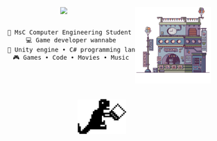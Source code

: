 
<div align="center">

<img src="https://raw.githubusercontent.com/alessiotrof/alessiotrof/main/assets/pixel_art.png" width="35%" align="right" /> 
<img src="https://readme-typing-svg.demolab.com?font=Fira+Code&pause=1000&random=false&width=435&lines=Hello+there!;I'm+Alessio%2C+a+tech+enthusiast!" width="60%" />
<br><br>

<pre>
    💼 MsC Computer Engineering Student @Unibo
    💻 Game developer wannabe
    📖 Unity engine • C# programming language
    🎮 Games • Code • Movies • Music
</pre>

<br><br><br><br>
<img src="https://raw.githubusercontent.com/alessiotrof/alessiotrof/main/assets/dino.png" height="80"/>
<br><br><br>
    
